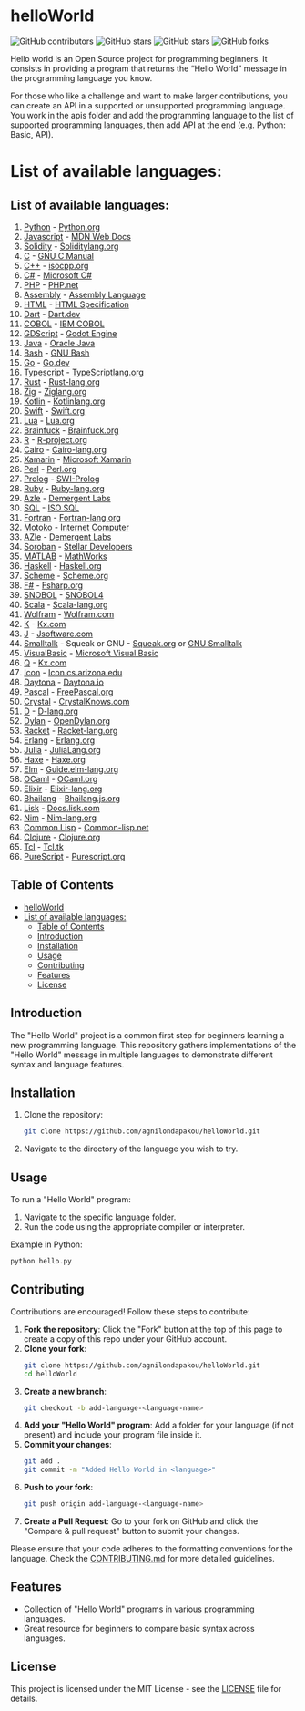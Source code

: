 # helloWorld

![GitHub contributors](https://img.shields.io/github/contributors/agnilondapakou/helloWorld)
![GitHub stars](https://img.shields.io/github/issues/agnilondapakou/helloWorld)
![GitHub stars](https://img.shields.io/github/stars/agnilondapakou/helloWorld)
![GitHub forks](https://img.shields.io/github/forks/agnilondapakou/helloWorld)

Hello world is an Open Source project for programming beginners. It consists in providing a program that returns the “Hello World” message in the programming language you know.

For those who like a challenge and want to make larger contributions, you can create an API in a supported or unsupported programming language. You work in the apis folder and add the programming language to the list of supported programming languages, then add API at the end (e.g. Python: Basic, API).

# List of available languages:

## List of available languages:

1. [Python](source/basic/helloworld.py) - [Python.org](https://www.python.org/)
2. [Javascript](source/basic/helloWorld.js) - [MDN Web Docs](https://developer.mozilla.org/en-US/docs/Web/JavaScript)
3. [Solidity](source/basic/helloworld.sol) - [Soliditylang.org](https://soliditylang.org/)
4. [C](source/basic/helloworld.c) - [GNU C Manual](https://www.gnu.org/software/gnu-c-manual/gnu-c-manual.html)
5. [C++](source/basic/helloworld.cpp) - [isocpp.org](https://isocpp.org/)
6. [C#](source/basic/helloworld.cs) - [Microsoft C#](https://dotnet.microsoft.com/en-us/languages/csharp)
7. [PHP](source/basic/helloworld.php) - [PHP.net](https://www.php.net/)
8. [Assembly](source/basic/helloworld.asm) - [Assembly Language](https://en.wikipedia.org/wiki/Assembly_language)
9. [HTML](source/basic/helloworld.html) - [HTML Specification](https://html.spec.whatwg.org/)
10. [Dart](source/basic/helloworld.dart) - [Dart.dev](https://dart.dev/)
11. [COBOL](source/basic/helloworld.cob) - [IBM COBOL](https://www.ibm.com/docs/en/cobol-zos)
12. [GDScript](source/basic/helloworld.gd) - [Godot Engine](https://docs.godotengine.org/en/stable/tutorials/scripting/gdscript/index.html)
13. [Java](source/basic/helloworld.java) - [Oracle Java](https://www.oracle.com/java/)
14. [Bash](source/basic/helloworld.sh) - [GNU Bash](https://www.gnu.org/software/bash/)
15. [Go](source/basic/helloworld.go) - [Go.dev](https://go.dev/)
16. [Typescript](source/basic/helloworld.ts) - [TypeScriptlang.org](https://www.typescriptlang.org/)
17. [Rust](source/basic/helloworld.rs) - [Rust-lang.org](https://www.rust-lang.org/)
18. [Zig](source/basic/helloworld.zig) - [Ziglang.org](https://ziglang.org/)
19. [Kotlin](source/basic/helloWorld.kt) - [Kotlinlang.org](https://kotlinlang.org/)
20. [Swift](source/basic/helloworld.swift) - [Swift.org](https://www.swift.org/)
21. [Lua](source/basic/helloworld.lua) - [Lua.org](https://www.lua.org/)
22. [Brainfuck](source/basic/helloworld.bf) - [Brainfuck.org](https://brainfuck.org/)
23. [R](source/basic/helloworld.R) - [R-project.org](https://www.r-project.org/)
24. [Cairo](source/basic/helloworld.cairo) - [Cairo-lang.org](https://www.cairo-lang.org/)
25. [Xamarin](source/basic/HelloWorld.xaml) - [Microsoft Xamarin](https://dotnet.microsoft.com/en-us/apps/xamarin)
26. [Perl](source/basic/helloworld.pl) - [Perl.org](https://www.perl.org/)
27. [Prolog](source/basic/helloworld.pro) - [SWI-Prolog](https://www.swi-prolog.org/)
28. [Ruby](source/basic/helloworld.rb) - [Ruby-lang.org](https://www.ruby-lang.org/en/)
29. [Azle](source/basic/helloworld_azle.ts) - [Demergent Labs](https://demergent-labs.github.io/azle/)
30. [SQL](source/basic/helloWorld.sql) - [ISO SQL](https://www.iso.org/standard/76583.html)
31. [Fortran](source/basic/hello.f90) - [Fortran-lang.org](https://fortran-lang.org/)
32. [Motoko](source/basic/helloworld.mo) - [Internet Computer](https://internetcomputer.org/docs/current/motoko/main/getting-started/motoko-introduction)
33. [AZle](source/basic/helloworld_azle.ts) - [Demergent Labs](https://github.com/demergent-labs)
34. [Soroban](source/basic/hello_world.rs) - [Stellar Developers](https://developers.stellar.org/)
36. [MATLAB](source/basic/helloworld.m) - [MathWorks](https://www.mathworks.com/products/matlab.html)
37. [Haskell](source/basic/helloworld.hs) - [Haskell.org](https://www.haskell.org/)
38. [Scheme](source/basic/helloworld.scm) - [Scheme.org](https://www.scheme.org/)
39. [F#](source/basic/helloworld.fs) - [Fsharp.org](https://fsharp.org/)
40. [SNOBOL](source/basic/helloworld.sno) - [SNOBOL4](https://www.regressive.org/snobol4/)
41. [Scala](source/basic/helloworld.scala) - [Scala-lang.org](https://www.scala-lang.org/)
42. [Wolfram](source/basic/helloworld.wl) - [Wolfram.com](https://www.wolfram.com/language/)
43. [K](source/basic/helloworld.k) - [Kx.com](https://kx.com/)
44. [J](source/basic/hello_world.clj) - [Jsoftware.com](https://www.jsoftware.com/#/)
45. [Smalltalk](source/basic/hello.st) - Squeak or GNU - [Squeak.org](https://squeak.org/) or [GNU Smalltalk](https://www.gnu.org/software/smalltalk/)
46. [VisualBasic](source/basic/hello.vb) - [Microsoft Visual Basic](https://learn.microsoft.com/en-us/dotnet/visual-basic/)
47. [Q](source/basic/hello.q) - [Kx.com](https://code.kx.com/q/)
48. [Icon](source/basic/helloworld.icn) - [Icon.cs.arizona.edu](https://www2.cs.arizona.edu/icon/)
49. [Daytona](source/basic/helloworld.daytona) - [Daytona.io](https://daytona.io/)
50. [Pascal](source/basic/helloworld.pas) - [FreePascal.org](https://www.freepascal.org/)
51. [Crystal](source/basic/helloworld.cr) - [CrystalKnows.com](https://www.crystalknows.com/)
52. [D](source/basic/helloworld.d) - [D-lang.org](https://www.dlang.org/)
53. [Dylan](source/basic/helloworld.dylan) - [OpenDylan.org](https://opendylan.org/)
54. [Racket](source/basic/helloWorld.rkt) - [Racket-lang.org](https://racket-lang.org/)
55. [Erlang](source/basic/helloworld.erl) - [Erlang.org](https://www.erlang.org/)
56. [Julia](source/basic/helloworld.jl) - [JuliaLang.org](https://julialang.org)
57. [Haxe](source/basic/helloworld.hx) - [Haxe.org](https://haxe.org/)
58. [Elm](source/basic/helloworld.elm) - [Guide.elm-lang.org](https://guide.elm-lang.org/)
59. [OCaml](source/basic/helloworld.ml) - [OCaml.org](https://ocaml.org/)
60. [Elixir](source/basic/helloworld.exs) - [Elixir-lang.org](https://elixir-lang.org/)
61. [Bhailang](source/basic/helloworld.bhai) - [Bhailang.js.org](https://bhailang.js.org)
62. [Lisk](source/basic/helloworld.lisk) - [Docs.lisk.com](https://docs.lisk.com/)
63. [Nim](source/basic/helloworld.nim) - [Nim-lang.org](https://nim-lang.org/)
64. [Common Lisp](source/basic/helloworld.lisp) - [Common-lisp.net](https://common-lisp.net/)
65. [Clojure](source/basic/helloworld.clj) - [Clojure.org](https://clojure.org/)
66. [Tcl](source/basic/helloworld.tcl) - [Tcl.tk](https://www.tcl.tk/about/language.html)
67. [PureScript](source/basic/helloworld.purs) - [Purescript.org](https://www.purescript.org/)


## Table of Contents

- [helloWorld](#helloworld)
- [List of available languages:](#list-of-available-languages)
  - [Table of Contents](#table-of-contents)
  - [Introduction](#introduction)
  - [Installation](#installation)
  - [Usage](#usage)
  - [Contributing](#contributing)
  - [Features](#features)
  - [License](#license)

## Introduction

The "Hello World" project is a common first step for beginners learning a new programming language. This repository gathers implementations of the "Hello World" message in multiple languages to demonstrate different syntax and language features.

## Installation

1. Clone the repository:
   ```bash
   git clone https://github.com/agnilondapakou/helloWorld.git
   ```
2. Navigate to the directory of the language you wish to try.

## Usage

To run a "Hello World" program:

1. Navigate to the specific language folder.
2. Run the code using the appropriate compiler or interpreter.

Example in Python:

```bash
python hello.py
```

## Contributing

Contributions are encouraged! Follow these steps to contribute:

1. **Fork the repository**: Click the "Fork" button at the top of this page to create a copy of this repo under your GitHub account.
2. **Clone your fork**:
   ```bash
   git clone https://github.com/agnilondapakou/helloWorld.git
   cd helloWorld
   ```
3. **Create a new branch**:
   ```bash
   git checkout -b add-language-<language-name>
   ```
4. **Add your "Hello World" program**: Add a folder for your language (if not present) and include your program file inside it.
5. **Commit your changes**:
   ```bash
   git add .
   git commit -m "Added Hello World in <language>"
   ```
6. **Push to your fork**:
   ```bash
   git push origin add-language-<language-name>
   ```
7. **Create a Pull Request**: Go to your fork on GitHub and click the "Compare & pull request" button to submit your changes.

Please ensure that your code adheres to the formatting conventions for the language. Check the [CONTRIBUTING.md](https://github.com/agnilondapakou/helloWorld/blob/main/CONTRIBUTING.md) for more detailed guidelines.

## Features

- Collection of "Hello World" programs in various programming languages.
- Great resource for beginners to compare basic syntax across languages.

## License

This project is licensed under the MIT License - see the [LICENSE](https://github.com/agnilondapakou/helloWorld/blob/main/LICENSE) file for details.
